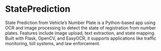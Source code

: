 # StatePrediction
State Prediction from Vehicle’s Number Plate is a Python-based app using OCR and image processing to detect the state of registration from number plates. Features include image upload, text extraction, and state mapping. Built with Flask, OpenCV, and EasyOCR, it supports applications like traffic monitoring, toll systems, and law enforcement.
